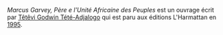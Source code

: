 <!-- TITLE: Marcus Garvey, Père de l'Unité Africaine des Peuples -->
<!-- SUBTITLE: Présentation de Marcus Garvey, Père de l'Unité Africaine des Peuples -->

*Marcus Garvey, Père e l'Unité Africaine des Peuples* est un ouvrage écrit par [Têtêvi Godwin Tété-Adjalogo](/personnalite/homme/ecrivain/a-situer/tetevi-godwin-tete-adjalogo) qui est paru aux éditions L'Harmattan en [1995](/histoire/date/calendrier-gregorien/par-annee/1995).